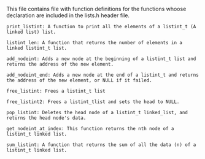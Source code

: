 This file contains file with function definitions for the functions whoose declaration are included in the lists.h header file.

	print_listint: A function to print all the elements of a listint_t (A linked list) list.

	listint_len: A function that returns the number of elements in a linked listint_t list.

	add_nodeint: Adds a new node at the beginning of a listint_t list and returns the address of the new element.

	add_nodeint_end: Adds a new node at the end of a listint_t and returns the address of the new element, or NULL if it failed.

	free_listint: Frees a listint_t list

	free_listint2: Frees a listint_tlist and sets the head to NULL.

	pop_listint: Deletes the head node of a listint_t linked_list, and returns the head node's data.

	get_nodeint_at_index: This function returns the nth node of a listint_t linked list.

	sum_listint: A function that returns the sum of all the data (n) of a listint_t linked list.
